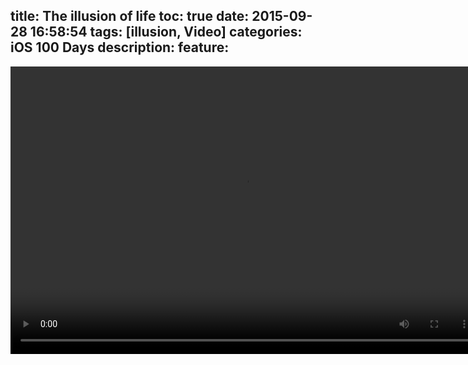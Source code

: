 title: The illusion of life
toc: true
date: 2015-09-28 16:58:54
tags: [illusion, Video]
categories: iOS 100 Days
description:
feature:
---

<video id="video" controls="" preload="auto" loop="loop" height="460" width="750">
      <source id="mp4" src="http://7xj4cp.com1.z0.glb.clouddn.com/The%20illusion%20of%20life-SD.mp4" type="video/mp4">
      <p>Your user agent does not support the HTML5 Video element.</p>
</video>

